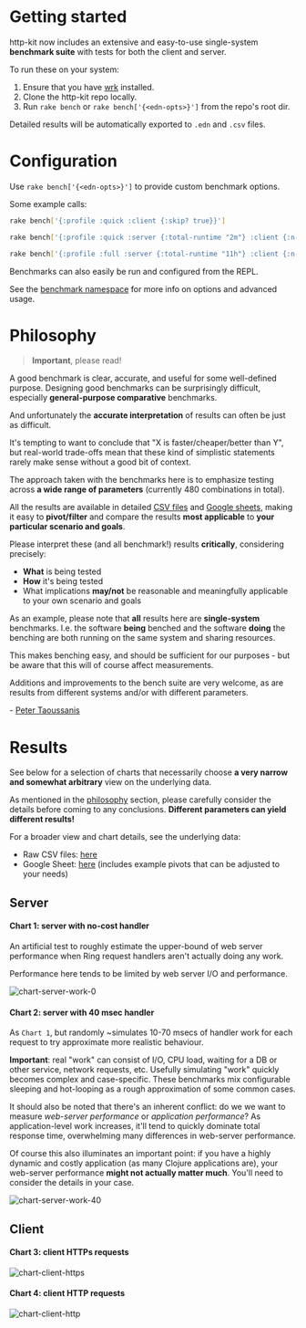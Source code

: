 # Getting started

http-kit now includes an extensive and easy-to-use single-system **benchmark suite** with tests for both the client and server.

To run these on your system:

1. Ensure that you have [wrk](https://github.com/wg/wrk) installed.
2. Clone the http-kit repo locally.
3. Run `rake bench` or `rake bench['{<edn-opts>}']` from the repo's root dir.

Detailed results will be automatically exported to `.edn` and `.csv` files.

# Configuration

Use `rake bench['{<edn-opts>}']` to provide custom benchmark options.

Some example calls:

```bash
rake bench['{:profile :quick :client {:skip? true}}']

rake bench['{:profile :quick :server {:total-runtime "2m"} :client {:n-reqs 2500} :metadata {:author "@your-username" :description "2020 MBP M1"}}']

rake bench['{:profile :full :server {:total-runtime "11h"} :client {:n-reqs 50000} :metadata {:author "@your-username" :description "2020 MBP M1"}}']
```

Benchmarks can also easily be run and configured from the REPL.

See the [benchmark namespace](../blob/master/test/org/httpkit/benchmark.clj) for more info on options and advanced usage.

# Philosophy

> **Important**, please read!

A good benchmark is clear, accurate, and useful for some well-defined purpose. Designing good benchmarks can be surprisingly difficult, especially **general-purpose comparative** benchmarks.

And unfortunately the **accurate interpretation** of results can often be just as difficult.

It's tempting to want to conclude that "X is faster/cheaper/better than Y", but real-world trade-offs mean that these kind of simplistic statements rarely make sense without a good bit of context.

The approach taken with the benchmarks here is to emphasize testing across **a wide range of parameters** (currently 480 combinations in total).

All the results are available in detailed [CSV files](../tree/master/benchmarks) and [Google sheets](https://docs.google.com/spreadsheets/d/1RLNkhlgtcleoAS1-HBuu8_Ait0pqFBF3MzSUPfZfyvI/edit?usp=sharing), making it easy to **pivot/filter** and compare the results **most applicable** to **your particular scenario and goals**.

Please interpret these (and all benchmark!) results **critically**, considering precisely:

- **What** is being tested
- **How** it's being tested
- What implications **may/not** be reasonable and meaningfully applicable to your own scenario and goals

As an example, please note that **all** results here are **single-system** benchmarks. I.e. the software **being** benched and the software **doing** the benching are both running on the same system and sharing resources.

This makes benching easy, and should be sufficient for our purposes - but be aware that this will of course affect measurements.

Additions and improvements to the bench suite are very welcome, as are results from different systems and/or with different parameters.

\- [Peter Taoussanis](https://www.taoensso.com)

# Results

See below for a selection of charts that necessarily choose **a very narrow and somewhat arbitrary** view on the underlying data.

As mentioned in the [philosophy](#philosophy) section, please carefully consider the details before coming to any conclusions. **Different parameters can yield different results!**

For a broader view and chart details, see the underlying data:

- Raw CSV files: [here](../tree/master/benchmarks)
- Google Sheet: [here](https://docs.google.com/spreadsheets/d/1RLNkhlgtcleoAS1-HBuu8_Ait0pqFBF3MzSUPfZfyvI/edit?usp=sharing) (includes example pivots that can be adjusted to your needs)

## Server

#### Chart 1: server with no-cost handler

An artificial test to roughly estimate the upper-bound of web server performance when Ring request handlers aren't actually doing any work.

Performance here tends to be limited by web server I/O and performance.

![chart-server-work-0](../raw/master/benchmarks/charts/server-work-0.png)

#### Chart 2: server with 40 msec handler

As `Chart 1`, but randomly ~simulates 10-70 msecs of handler work for each request to try approximate more realistic behaviour.

**Important**: real "work" can consist of I/O, CPU load, waiting for a DB or other service, network requests, etc. Usefully simulating "work" quickly becomes complex and case-specific. These benchmarks mix configurable sleeping and hot-looping as a rough approximation of some common cases.

It should also be noted that there's an inherent conflict: do we we want to measure _web-server performance_ or _application performance_? As application-level work increases, it'll tend to quickly dominate total response time, overwhelming many differences in web-server performance.

Of course this also illuminates an important point: if you have a highly dynamic and costly application (as many Clojure applications are), your web-server performance **might not actually matter much**. You'll need to consider the details in your case.

![chart-server-work-40](../raw/master/benchmarks/charts/server-work-40.png)

## Client

#### Chart 3: client HTTPs requests

![chart-client-https](../raw/master/benchmarks/charts/client-https.png)

#### Chart 4: client HTTP requests

![chart-client-http](../raw/master/benchmarks/charts/client-http.png)
